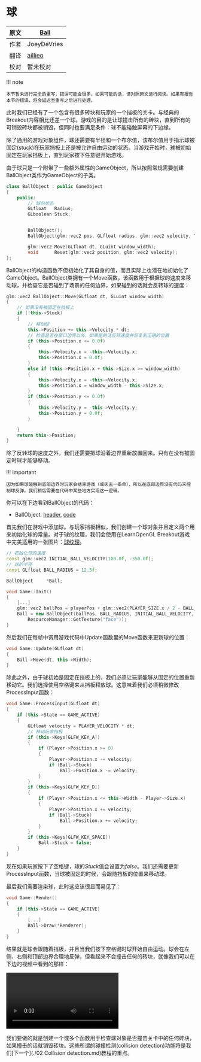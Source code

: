 # 球

原文     | [Ball](https://learnopengl.com/#!In-Practice/2D-Game/Collisions/Ball)
      ---|---
作者     | JoeyDeVries
翻译     | [aillieo](https://github.com/aillieo)
校对     | 暂未校对

!!! note

	本节暂未进行完全的重写，错误可能会很多。如果可能的话，请对照原文进行阅读。如果有报告本节的错误，将会延迟至重写之后进行处理。

此时我们已经有了一个包含有很多砖块和玩家的一个挡板的关卡。与经典的Breakout内容相比还差一个球。游戏的目的是让球撞击所有的砖块，直到所有的可销毁砖块都被销毁，但同时也要满足条件：球不能碰触屏幕的下边缘。

除了通用的游戏对象组件，球还需要有半径和一个布尔值，该布尔值用于指示球被固定(<def>stuck</def>)在玩家挡板上还是被允许自由运动的状态。当游戏开始时，球被初始固定在玩家挡板上，直到玩家按下任意键开始游戏。

由于球只是一个附带了一些额外属性的<fun>GameObject</fun>，所以按照常规需要创建<fun>BallObject</fun>类作为<fun>GameObject</fun>的子类。

```c++
class BallObject : public GameObject
{
    public:
        // 球的状态
        GLfloat   Radius;
        GLboolean Stuck;


        BallObject();
        BallObject(glm::vec2 pos, GLfloat radius, glm::vec2 velocity, Texture2D sprite);

        glm::vec2 Move(GLfloat dt, GLuint window_width);
        void      Reset(glm::vec2 position, glm::vec2 velocity);
};
```

<fun>BallObject</fun>的构造函数不但初始化了其自身的值，而且实际上也潜在地初始化了<fun>GameObject</fun>。<fun>BallObject</fun>类拥有一个<fun>Move</fun>函数，该函数用于根据球的速度来移动球，并检查它是否碰到了场景的任何边界，如果碰到的话就会反转球的速度：


```c++
glm::vec2 BallObject::Move(GLfloat dt, GLuint window_width)
{
    // 如果没有被固定在挡板上
    if (!this->Stuck)
    {
        // 移动球
        this->Position += this->Velocity * dt;
        // 检查是否在窗口边界以外，如果是的话反转速度并恢复到正确的位置
        if (this->Position.x <= 0.0f)
        {
            this->Velocity.x = -this->Velocity.x;
            this->Position.x = 0.0f;
        }
        else if (this->Position.x + this->Size.x >= window_width)
        {
            this->Velocity.x = -this->Velocity.x;
            this->Position.x = window_width - this->Size.x;
        }
        if (this->Position.y <= 0.0f)
        {
            this->Velocity.y = -this->Velocity.y;
            this->Position.y = 0.0f;
        }

    }
    return this->Position;
}
```

除了反转球的速度之外，我们还需要把球沿着边界重新放置回来。只有在没有被固定时球才能够移动。

!!! Important

	因为如果球碰触到底部边界时玩家会结束游戏（或失去一条命），所以在底部边界没有代码来控制球反弹。我们稍后需要在代码中某些地方实现这一逻辑。

你可以在下边看到<fun>BallObject</fun>的代码：

- BallObject: [header](https://learnopengl.com/code_viewer.php?code=in-practice/breakout/ball_object_collisions.h), [code](https://learnopengl.com/code_viewer.php?code=in-practice/breakout/ball_object_collisions)


首先我们在游戏中添加球。与玩家挡板相似，我们创建一个球对象并且定义两个用来初始化球的常量。对于球的纹理，我们会使用在LearnOpenGL Breakout游戏中完美适用的一张图片：[球纹理](../../../img/06/Breakout/05/01/awesomeface.png)。

```c++
// 初始化球的速度
const glm::vec2 INITIAL_BALL_VELOCITY(100.0f, -350.0f);
// 球的半径
const GLfloat BALL_RADIUS = 12.5f;

BallObject     *Ball;

void Game::Init()
{
    [...]
    glm::vec2 ballPos = playerPos + glm::vec2(PLAYER_SIZE.x / 2 - BALL_RADIUS, -BALL_RADIUS * 2);
    Ball = new BallObject(ballPos, BALL_RADIUS, INITIAL_BALL_VELOCITY,
        ResourceManager::GetTexture("face"));
}
```
然后我们在每帧中调用游戏代码中<fun>Update</fun>函数里的<fun>Move</fun>函数来更新球的位置：

```c++
void Game::Update(GLfloat dt)
{
    Ball->Move(dt, this->Width);
}
```

除此之外，由于球初始是固定在挡板上的，我们必须让玩家能够从固定的位置重新移动它。我们选择使用空格键来从挡板释放球。这意味着我们必须稍微修改<fun>ProcessInput</fun>函数：

```c++
void Game::ProcessInput(GLfloat dt)
{
    if (this->State == GAME_ACTIVE)
    {
        GLfloat velocity = PLAYER_VELOCITY * dt;
        // 移动玩家挡板
        if (this->Keys[GLFW_KEY_A])
        {
            if (Player->Position.x >= 0)
            {
                Player->Position.x -= velocity;
                if (Ball->Stuck)
                    Ball->Position.x -= velocity;
            }
        }
        if (this->Keys[GLFW_KEY_D])
        {
            if (Player->Position.x <= this->Width - Player->Size.x)
            {
                Player->Position.x += velocity;
                if (Ball->Stuck)
                    Ball->Position.x += velocity;
            }
        }
        if (this->Keys[GLFW_KEY_SPACE])
            Ball->Stuck = false;
    }
}
```

现在如果玩家按下了空格键，球的<var>Stuck</var>值会设置为<var>false</var>。我们还需要更新<fun>ProcessInput</fun>函数，当球被固定的时候，会跟随挡板的位置来移动球。

最后我们需要渲染球，此时这应该很显而易见了：

```c++
void Game::Render()
{
    if (this->State == GAME_ACTIVE)
    {
        [...]
        Ball->Draw(*Renderer);
    }
}
```

结果就是球会跟随着挡板，并且当我们按下空格键时球开始自由运动。球会在左侧、右侧和顶部边界合理地反弹，但看起来不会撞击任何的砖块，就像我们可以在下边的视频中看到的那样：

<video src="../../../../img/06/Breakout/05/01/no_collisions.mp4" controls="controls"></video>



我们要做的就是创建一个或多个函数用于检查球对象是否撞击关卡中的任何砖块，如果撞击的话就销毁砖块。这些所谓的碰撞检测(<def>collision detection</def>)功能将是我们[下一个](./02 Collision detection.md)教程的重点。

